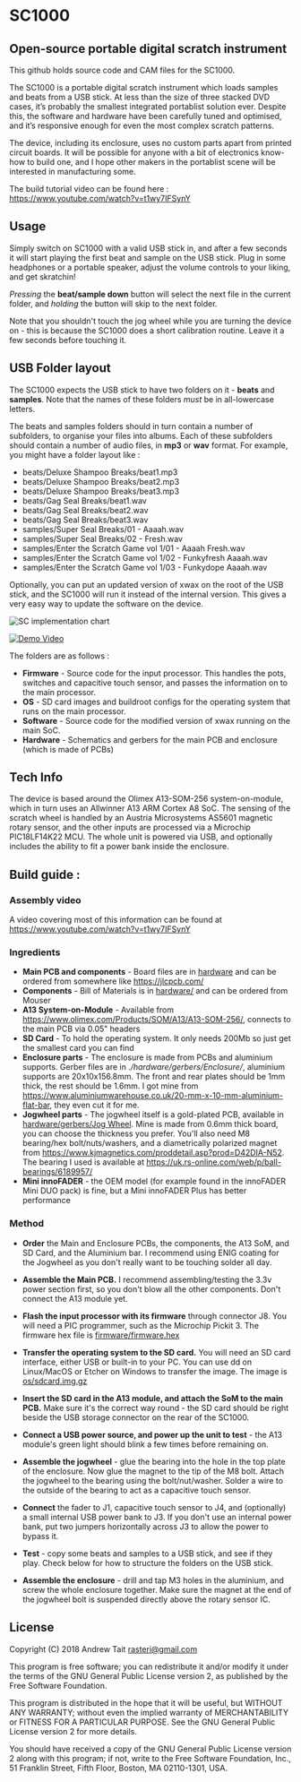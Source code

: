 # SC1000
## Open-source portable digital scratch instrument

This github holds source code and CAM files for the SC1000.

The SC1000 is a portable digital scratch instrument which loads samples and beats from a USB stick. At less than the size of three stacked DVD cases, it’s probably the smallest integrated portablist solution ever. Despite this, the software and hardware have been carefully tuned and optimised, and it’s responsive enough for even the most complex scratch patterns.

The device, including its enclosure, uses no custom parts apart from printed circuit boards. It will be possible for anyone with a bit of electronics know-how to build one, and I hope other makers in the portablist scene will be interested in manufacturing some.

The build tutorial video can be found here : https://www.youtube.com/watch?v=t1wy7IFSynY

## Usage ##

Simply switch on SC1000 with a valid USB stick in, and after a few seconds it will start playing the first beat and sample on the USB stick. Plug in some headphones or a portable speaker, adjust the volume controls to your liking, and get skratchin!

*Pressing* the **beat/sample down** button will select the next file in the current folder, and *holding* the button will skip to the next folder.

Note that you shouldn't touch the jog wheel while you are turning the device on - this is because the SC1000 does a short calibration routine. Leave it a few seconds before touching it.


## USB Folder layout ##

The SC1000 expects the USB stick to have two folders on it - **beats** and **samples**. Note that the names of these folders *must* be in all-lowercase letters.

The beats and samples folders should in turn contain a number of subfolders, to organise your files into albums. Each of these subfolders should contain a number of audio files, in **mp3** or **wav** format. For example, you might have a folder layout like : 

* beats/Deluxe Shampoo Breaks/beat1.mp3
* beats/Deluxe Shampoo Breaks/beat2.mp3
* beats/Deluxe Shampoo Breaks/beat3.mp3
* beats/Gag Seal Breaks/beat1.wav
* beats/Gag Seal Breaks/beat2.wav
* beats/Gag Seal Breaks/beat3.wav
* samples/Super Seal Breaks/01 - Aaaah.wav
* samples/Super Seal Breaks/02 - Fresh.wav
* samples/Enter the Scratch Game vol 1/01 - Aaaah Fresh.wav
* samples/Enter the Scratch Game vol 1/02 - Funkyfresh Aaaah.wav
* samples/Enter the Scratch Game vol 1/03 - Funkydope Aaaah.wav

Optionally, you can put an updated version of xwax on the root of the USB stick, and the SC1000 will run it instead of the internal version. This gives a very easy way to update the software on the device.

![SC implementation chart](http://rasteri.com/SC1000_MIDI_chart.png)


[![Demo Video](https://img.youtube.com/vi/ReuCnZciOf4/0.jpg)](https://www.youtube.com/watch?v=ReuCnZciOf4)

The folders are as follows : 
* **Firmware** - Source code for the input processor. This handles the pots, switches and capacitive touch sensor, and passes the information on to the main processor.
* **OS** - SD card images and buildroot configs for the operating system that runs on the main processor.
* **Software** - Source code for the modified version of xwax running on the main SoC.
* **Hardware** - Schematics and gerbers for the main PCB and enclosure (which is made of PCBs)


## Tech Info ##

The device is based around the Olimex A13-SOM-256 system-on-module, which in turn uses an Allwinner A13 ARM Cortex A8 SoC. The sensing of the scratch wheel is handled by an Austria Microsystems AS5601 magnetic rotary sensor, and the other inputs are processed via a Microchip PIC18LF14K22 MCU. The whole unit is powered via USB, and optionally includes the ability to fit a power bank inside the enclosure.


## Build guide : 

### Assembly video ###

A video covering most of this information can be found at https://www.youtube.com/watch?v=t1wy7IFSynY


### Ingredients

* **Main PCB and components** - Board files are in [hardware](./hardware) and can be ordered from somewhere like https://jlcpcb.com/
* **Components** - Bill of Materials is in [hardware/](./hardware) and can be ordered from Mouser
* **A13 System-on-Module** - Available from https://www.olimex.com/Products/SOM/A13/A13-SOM-256/, connects to the main PCB via 0.05" headers
* **SD Card** - To hold the operating system. It only needs 200Mb so just get the smallest card you can find
* **Enclosure parts** - The enclosure is made from PCBs and aluminium supports. Gerber files are in *./hardware/gerbers/Enclosure/*, aluminium supports are 20x10x156.8mm. The front and rear plates should be 1mm thick, the rest should be 1.6mm. I got mine from https://www.aluminiumwarehouse.co.uk/20-mm-x-10-mm-aluminium-flat-bar, they even cut it for me.
* **Jogwheel parts** - The jogwheel itself is a gold-plated PCB, available in [hardware/gerbers/Jog Wheel](./hardware/gerbers/Jog%20Wheel). Mine is made from 0.6mm thick board, you can choose the thickness you prefer. You'll also need M8 bearing/hex bolt/nuts/washers, and a diametrically polarized magnet from https://www.kjmagnetics.com/proddetail.asp?prod=D42DIA-N52. The bearing I used is available at https://uk.rs-online.com/web/p/ball-bearings/6189957/
* **Mini innoFADER** - the OEM model (for example found in the innoFADER Mini DUO pack) is fine, but a Mini innoFADER Plus has  better performance


### Method ###

* **Order** the Main and Enclosure PCBs, the components, the A13 SoM, and SD Card, and the Aluminium bar. I recommend using ENIG coating for the Jogwheel as you don't really want to be touching solder all day.

* **Assemble the Main PCB.** I recommend assembling/testing the 3.3v power section first, so you don't blow all the other components. Don't connect the A13 module yet.

* **Flash the input processor with its firmware** through connector J8. You will need a PIC programmer, such as the Microchip Pickit 3. The firmware hex file is [firmware/firmware.hex](./firmware/firmware.hex)

* **Transfer the operating system to the SD card.** You will need an SD card interface, either USB or built-in to your PC. You can use dd on Linux/MacOS or Etcher on Windows to transfer the image. The image is [os/sdcard.img.gz](./os/sdcard.img.gz)

* **Insert the SD card in the A13 module, and attach the SoM to the main PCB.** Make sure it's the correct way round - the SD card should be right beside the USB storage connector on the rear of the SC1000.

* **Connect a USB power source, and power up the unit to test** - the A13 module's green light should blink a few times before remaining on.

* **Assemble the jogwheel** - glue the bearing into the hole in the top plate of the enclosure. Now glue the magnet to the tip of the M8 bolt. Attach the jogwheel to the bearing using the bolt/nut/washer. Solder a wire to the outside of the bearing to act as a capacitive touch sensor.

* **Connect** the fader to J1, capacitive touch sensor to J4, and (optionally) a small internal USB power bank to J3. If you don't use an internal power bank, put two jumpers horizontally across J3 to allow the power to bypass it.

* **Test** - copy some beats and samples to a USB stick, and see if they play. Check below for how to structure the folders on the USB stick.

* **Assemble the enclosure** - drill and tap M3 holes in the aluminium, and screw the whole enclosure together. Make sure the magnet at the end of the jogwheel bolt is suspended directly above the rotary sensor IC.





## License ##

Copyright (C) 2018 Andrew Tait <rasteri@gmail.com>

This program is free software; you can redistribute it and/or
modify it under the terms of the GNU General Public License
version 2, as published by the Free Software Foundation.

This program is distributed in the hope that it will be useful, but
WITHOUT ANY WARRANTY; without even the implied warranty of
MERCHANTABILITY or FITNESS FOR A PARTICULAR PURPOSE. See the GNU
General Public License version 2 for more details.

You should have received a copy of the GNU General Public License
version 2 along with this program; if not, write to the Free
Software Foundation, Inc., 51 Franklin Street, Fifth Floor, Boston,
MA 02110-1301, USA.

